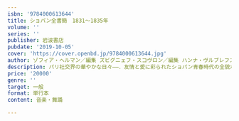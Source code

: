```yaml
---
isbn: '9784000613644'
title: ショパン全書簡　1831～1835年
volume: ''
series: ''
publisher: 岩波書店
pubdate: '2019-10-05'
cover: 'https://cover.openbd.jp/9784000613644.jpg'
author: ゾフィア・ヘルマン／編集 ズビグニェフ・スコヴロン／編集 ハンナ・ヴルブレフスカ＝ストラウス／編集 ほか
description: パリ社交界の華やかな日々――．友情と愛に彩られたショパン青春時代の全貌が，原典訳で明らかになる．
price: '20000'
genre: ''
target: 一般
format: 単行本
content: 音楽・舞踊

---
```

